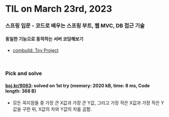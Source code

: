 # **TIL on March 23rd, 2023**
### 스프링 입문 - 코드로 배우는 스프링 부트, 웹 MVC, DB 접근 기술
#### 동일한 기능으로 동작하는 서버 코딩해보기
* [combuild: Toy Project](../../../Computer%20Science/spring/ch-01-05-imp-03-23-2023.md)
<br>

### Pick and solve
#### [boj.kr/9063](../../../Problem%20Solving/boj/Math/9063-03-23-2023.cpp): solved on 1st try (memory: 2020 kB, time: 8 ms, Code length: 368 B)
* 모든 꼭지점들 중 가장 큰 X값과 가장 큰 Y값, 그리고 가장 작은 X값과 가장 작은 Y값을 구한 뒤, X값의 차와 Y값의 차를 곱함.
